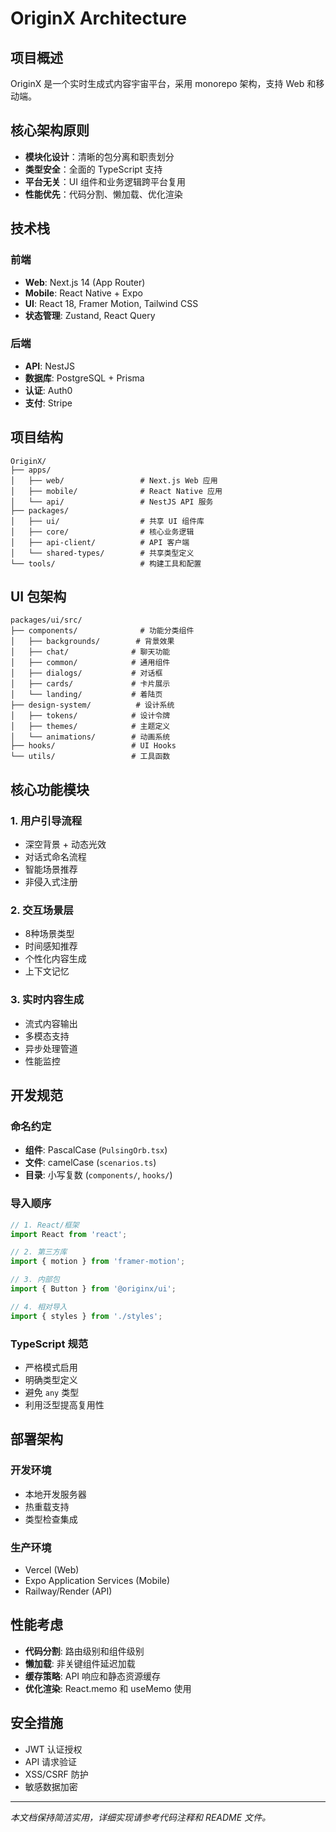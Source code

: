 # OriginX Architecture

## 项目概述

OriginX 是一个实时生成式内容宇宙平台，采用 monorepo 架构，支持 Web 和移动端。

## 核心架构原则

- **模块化设计**：清晰的包分离和职责划分
- **类型安全**：全面的 TypeScript 支持
- **平台无关**：UI 组件和业务逻辑跨平台复用
- **性能优先**：代码分割、懒加载、优化渲染

## 技术栈

### 前端
- **Web**: Next.js 14 (App Router)
- **Mobile**: React Native + Expo
- **UI**: React 18, Framer Motion, Tailwind CSS
- **状态管理**: Zustand, React Query

### 后端
- **API**: NestJS
- **数据库**: PostgreSQL + Prisma
- **认证**: Auth0
- **支付**: Stripe

## 项目结构

```
OriginX/
├── apps/
│   ├── web/                 # Next.js Web 应用
│   ├── mobile/              # React Native 应用
│   └── api/                 # NestJS API 服务
├── packages/
│   ├── ui/                  # 共享 UI 组件库
│   ├── core/                # 核心业务逻辑
│   ├── api-client/          # API 客户端
│   └── shared-types/        # 共享类型定义
└── tools/                   # 构建工具和配置
```

## UI 包架构

```
packages/ui/src/
├── components/              # 功能分类组件
│   ├── backgrounds/        # 背景效果
│   ├── chat/              # 聊天功能
│   ├── common/            # 通用组件
│   ├── dialogs/           # 对话框
│   ├── cards/             # 卡片展示
│   └── landing/           # 着陆页
├── design-system/          # 设计系统
│   ├── tokens/            # 设计令牌
│   ├── themes/            # 主题定义
│   └── animations/        # 动画系统
├── hooks/                 # UI Hooks
└── utils/                 # 工具函数
```

## 核心功能模块

### 1. 用户引导流程
- 深空背景 + 动态光效
- 对话式命名流程
- 智能场景推荐
- 非侵入式注册

### 2. 交互场景层
- 8种场景类型
- 时间感知推荐
- 个性化内容生成
- 上下文记忆

### 3. 实时内容生成
- 流式内容输出
- 多模态支持
- 异步处理管道
- 性能监控

## 开发规范

### 命名约定
- **组件**: PascalCase (`PulsingOrb.tsx`)
- **文件**: camelCase (`scenarios.ts`)
- **目录**: 小写复数 (`components/`, `hooks/`)

### 导入顺序
```typescript
// 1. React/框架
import React from 'react';

// 2. 第三方库
import { motion } from 'framer-motion';

// 3. 内部包
import { Button } from '@originx/ui';

// 4. 相对导入
import { styles } from './styles';
```

### TypeScript 规范
- 严格模式启用
- 明确类型定义
- 避免 `any` 类型
- 利用泛型提高复用性

## 部署架构

### 开发环境
- 本地开发服务器
- 热重载支持
- 类型检查集成

### 生产环境
- Vercel (Web)
- Expo Application Services (Mobile)
- Railway/Render (API)

## 性能考虑

- **代码分割**: 路由级别和组件级别
- **懒加载**: 非关键组件延迟加载
- **缓存策略**: API 响应和静态资源缓存
- **优化渲染**: React.memo 和 useMemo 使用

## 安全措施

- JWT 认证授权
- API 请求验证
- XSS/CSRF 防护
- 敏感数据加密

---

*本文档保持简洁实用，详细实现请参考代码注释和 README 文件。*
